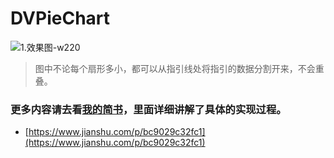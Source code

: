 # DVPieChart
![1.效果图-w220](https://ws1.sinaimg.cn/large/006tKfTcly1fpuxb8ebcij30ku12a74x.jpg)

> 图中不论每个扇形多小，都可以从指引线处将指引的数据分割开来，不会重叠。


### 更多内容请去看[我的简书](https://www.jianshu.com/p/bc9029c32fc1)，里面详细讲解了具体的实现过程。
* [https://www.jianshu.com/p/bc9029c32fc1](https://www.jianshu.com/p/bc9029c32fc1)
